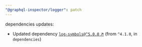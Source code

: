 ```yaml
---
"@graphql-inspector/logger": patch
---
```

dependencies updates:
  - Updated dependency [`log-symbols@^5.0.0` ↗︎](https://www.npmjs.com/package/log-symbols/v/5.0.0) (from `^4.1.0`, in `dependencies`)
